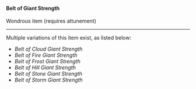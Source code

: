 #### Belt of Giant Strength

Wondrous item (requires attunement)

---

Multiple variations of this item exist, as listed below:

- *Belt of Cloud Giant Strength*
- *Belt of Fire Giant Strength*
- *Belt of Frost Giant Strength*
- *Belt of Hill Giant Strength*
- *Belt of Stone Giant Strength*
- *Belt of Storm Giant Strength*